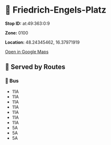 # 🚉 Friedrich-Engels-Platz


**Stop ID:** at:49:363:0:9

**Zone:** 0100

**Location:** 48.24345462, 16.37971919

[Open in Google Maps](https://www.google.com/maps?q=48.24345462,16.37971919)

## 🚆 Served by Routes

### 🚌 Bus
- 11A
- 11A
- 11A
- 11A
- 11A
- 11A
- 11A
- 5A
- 5A
- 5A